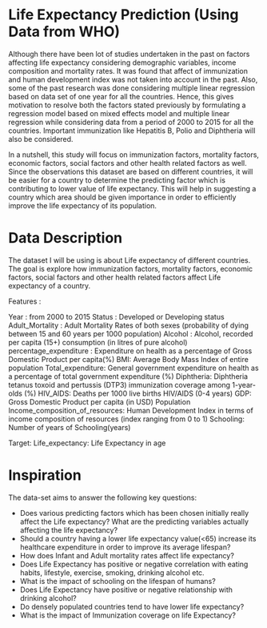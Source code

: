# Life Expectancy Prediction (Using Data from WHO)

Although there have been lot of studies undertaken in the past on factors affecting life expectancy considering demographic variables, income composition and mortality rates. It was found that affect of immunization and human development index was not taken into account in the past. Also, some of the past research was done considering multiple linear regression based on data set of one year for all the countries. Hence, this gives motivation to resolve both the factors stated previously by formulating a regression model based on mixed effects model and multiple linear regression while considering data from a period of 2000 to 2015 for all the countries. Important immunization like Hepatitis B, Polio and Diphtheria will also be considered. 

In a nutshell, this study will focus on immunization factors, mortality factors, economic factors, social factors and other health related factors as well. Since the observations this dataset are based on different countries, it will be easier for a country to determine the predicting factor which is contributing to lower value of life expectancy. This will help in suggesting a country which area should be given importance in order to efficiently improve the life expectancy of its population.

# Data Description
The dataset I will be using is about Life expectancy of different countries. The goal is explore how immunization factors, mortality factors, economic factors, social factors and other health related factors affect Life expectancy of a country.

Features :

Year : from 2000 to 2015
Status : Developed or Developing status
Adult_Mortality : Adult Mortality Rates of both sexes (probability of dying between 15 and 60 years per 1000 population)
Alcohol : Alcohol, recorded per capita (15+) consumption (in litres of pure alcohol)
percentage_expenditure : Expenditure on health as a percentage of Gross Domestic Product per capita(%)
BMI: Average Body Mass Index of entire population
Total_expenditure: General government expenditure on health as a percentage of total government expenditure (%)
Diphtheria: Diphtheria tetanus toxoid and pertussis (DTP3) immunization coverage among 1-year-olds (%)
HIV_AIDS: Deaths per 1000 live births HIV/AIDS (0-4 years)
GDP: Gross Domestic Product per capita (in USD)
Population
Income_composition_of_resources: Human Development Index in terms of income composition of resources (index ranging from 0 to 1)
Schooling: Number of years of Schooling(years)

Target:
Life_expectancy: Life Expectancy in age

# Inspiration
The data-set aims to answer the following key questions:

- Does various predicting factors which has been chosen initially really affect the Life expectancy? What are the predicting variables actually affecting the life expectancy?
- Should a country having a lower life expectancy value(<65) increase its healthcare expenditure in order to improve its average lifespan?
- How does Infant and Adult mortality rates affect life expectancy?
- Does Life Expectancy has positive or negative correlation with eating habits, lifestyle, exercise, smoking, drinking alcohol etc.
- What is the impact of schooling on the lifespan of humans?
- Does Life Expectancy have positive or negative relationship with drinking alcohol?
- Do densely populated countries tend to have lower life expectancy?
- What is the impact of Immunization coverage on life Expectancy?

